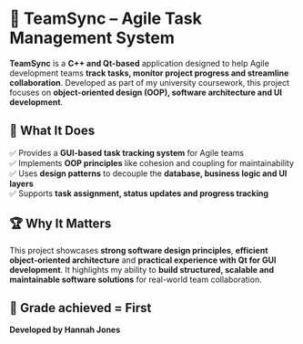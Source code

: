 # 🔄 TeamSync – Agile Task Management System  

**TeamSync** is a **C++ and Qt-based** application designed to help Agile development teams **track tasks, monitor project progress and streamline collaboration**. Developed as part of my university coursework, this project focuses on **object-oriented design (OOP), software architecture and UI development**.  

## 🔹 What It Does  
✅ Provides a **GUI-based task tracking system** for Agile teams  
✅ Implements **OOP principles** like cohesion and coupling for maintainability  
✅ Uses **design patterns** to decouple the **database, business logic and UI layers**  
✅ Supports **task assignment, status updates and progress tracking**  

## 🏆 Why It Matters  
This project showcases **strong software design principles**, **efficient object-oriented architecture** and **practical experience with Qt for GUI development**. It highlights my ability to **build structured, scalable and maintainable software solutions** for real-world team collaboration.  

## 🥇 Grade achieved = First

**Developed by Hannah Jones**  
